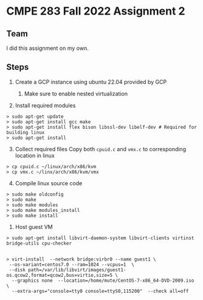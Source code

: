 # CMPE 283 Fall 2022 Assignment 2

## Team
I did this assignment on my own.






## Steps
1. Create a GCP instance using ubuntu 22.04 provided by GCP
   1. Make sure to enable nested virtualization

2. Install required modules
  ```shell
  > sudo apt-get update
  > sudo apt-get install gcc make
  > sudo apt-get install flex bison libssl-dev libelf-dev # Required for building linux
  > sudo apt-get install 
  ```
3. Collect required files
   Copy both `cpuid.c` and `vmx.c` to corresponding location in linux 

```shell
> cp cpuid.c ~/linux/arch/x86/kvm
> cp vmx.c ~/linx/arch/x86/kvm/vmx
```

4. Compile linux source code
```shell
> sudo make oldconfig
> sudo make 
> sudo make modules
> sudo make modules_install
> sudo make install
```

1. Host guest VM
```shell
> sudo apt-get install libvirt-daemon-system libvirt-clients virtinst bridge-utils cpu-checker


> virt-install  --network bridge:virbr0 --name guest1 \
 --os-variant=centos7.0 --ram=1024 --vcpus=1  \
 --disk path=/var/lib/libvirt/images/guest1-os.qcow2,format=qcow2,bus=virtio,size=5 \
  --graphics none  --location=/home/mute/CentOS-7-x86_64-DVD-2009.iso \
  --extra-args="console=tty0 console=ttyS0,115200"  --check all=off

```